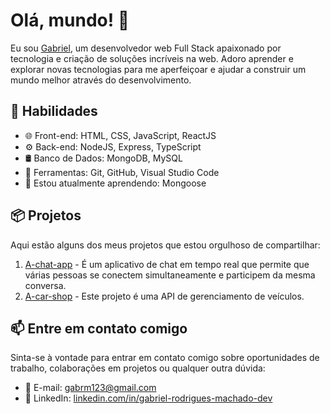 # Olá, mundo! 👋

Eu sou [Gabriel](), um desenvolvedor web Full Stack apaixonado por tecnologia e criação de soluções incríveis na web. Adoro aprender e explorar novas tecnologias para me aperfeiçoar e ajudar a construir um mundo melhor através do desenvolvimento.

## 🚀 Habilidades

- 🌐 Front-end: HTML, CSS, JavaScript, ReactJS
- ⚙️ Back-end: NodeJS, Express, TypeScript
- 🛢️ Banco de Dados: MongoDB, MySQL
- 🔧 Ferramentas: Git, GitHub, Visual Studio Code
- 🌱 Estou atualmente aprendendo: Mongoose

## 📦 Projetos

Aqui estão alguns dos meus projetos que estou orgulhoso de compartilhar:

1. [A-chat-app](https://github.com/GabrielRodriguesMachado/a-chat-app) - É um aplicativo de chat em tempo real que permite que várias pessoas se conectem simultaneamente e participem da mesma conversa.
2. [A-car-shop](https://github.com/GabrielRodriguesMachado/a-car-shop) - Este projeto é uma API de gerenciamento de veículos.

## 📫 Entre em contato comigo

Sinta-se à vontade para entrar em contato comigo sobre oportunidades de trabalho, colaborações em projetos ou qualquer outra dúvida:

- 📧 E-mail: [gabrm123@gmail.com](mailto:gabrm123@gmail.com)
- 💼 LinkedIn: [linkedin.com/in/gabriel-rodrigues-machado-dev](https://www.linkedin.com/in/gabriel-rodrigues-machado-dev/)
